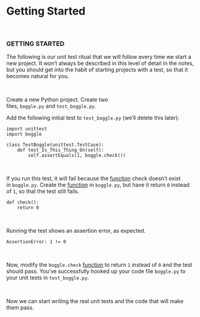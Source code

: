 Getting Started
===============

 

### GETTING STARTED

The following is our unit test ritual that we will follow every time we start a
new project. It won’t always be described in this level of detail in the notes,
but you should get into the habit of starting projects with a test, so that it
becomes natural for you.

 

Create a new Python project. Create two files, `boggle.py` and `test_boggle.py`.

Add the following initial test to `test_boggle.py` (we’ll delete this later):

~~~~~~~~~~~~~~~~~~~~~~~~~~~~~~~~~~~~~~~~~~~~~~~~~~~~~~~~~~~~~~~~~~~~~~~~~~~~~~~~
import unittest
import boggle
 
class TestBoggle(unittest.TestCase):
    def test_Is_This_Thing_On(self):
        self.assertEquals(1, boggle.check())
~~~~~~~~~~~~~~~~~~~~~~~~~~~~~~~~~~~~~~~~~~~~~~~~~~~~~~~~~~~~~~~~~~~~~~~~~~~~~~~~

 

If you run this test, it will fail because
the [function](http://codeinstitute.wpengine.com/glossary/function/) check
doesn’t exist in `boggle.py`. Create
the [function](http://codeinstitute.wpengine.com/glossary/function/) in `boggle.py`,
but have it return `0` instead of `1`, so that the test still fails.

~~~~~~~~~~~~~~~~~~~~~~~~~~~~~~~~~~~~~~~~~~~~~~~~~~~~~~~~~~~~~~~~~~~~~~~~~~~~~~~~
def check():
    return 0
~~~~~~~~~~~~~~~~~~~~~~~~~~~~~~~~~~~~~~~~~~~~~~~~~~~~~~~~~~~~~~~~~~~~~~~~~~~~~~~~

 

Running the test shows an assertion error, as expected.

~~~~~~~~~~~~~~~~~~~~~~~~~~~~~~~~~~~~~~~~~~~~~~~~~~~~~~~~~~~~~~~~~~~~~~~~~~~~~~~~
AssertionError: 1 != 0
~~~~~~~~~~~~~~~~~~~~~~~~~~~~~~~~~~~~~~~~~~~~~~~~~~~~~~~~~~~~~~~~~~~~~~~~~~~~~~~~

 

Now, modify
the `boggle.check` [function](http://codeinstitute.wpengine.com/glossary/function/) to
return `1` instead of `0` and the test should pass. You’ve successfully hooked
up your code file `boggle.py` to your unit tests in `test_boggle.py`.

 

Now we can start writing the real unit tests and the code that will make them
pass.
